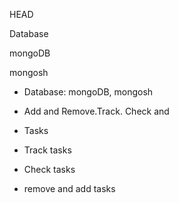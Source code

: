 

 HEAD
 
 Database
  
 mongoDB

 mongosh

- Database:  mongoDB, mongosh

- Add and Remove.Track. Check and
- Tasks

- Track tasks
  
- Check tasks

- remove and add tasks
